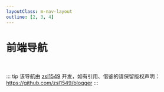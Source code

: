 ```yaml
---
layoutClass: m-nav-layout
outline: [2, 3, 4]
---
```


<script setup>
import { NAV_DATA } from './data'
</script>
<style src="./index.scss"></style>

# 前端导航

<MNavLinks v-for="{title, items} in NAV_DATA" :title="title" :items="items"/>

<br />

::: tip
该导航由 [zsl1549](https://github.com/zsl1549) 开发，如有引用、借鉴的请保留版权声明：<https://github.com/zsl1549/blogger>
:::

